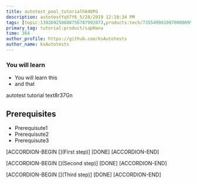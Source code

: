 ```yaml
---
title: autotest_pool_tutorialh848PG
description: autotestYqV7Y6_5/28/2019 12:10:34 PM
tags: [topic:139269250608756787992873,products:tech/73554900100700000996,tutorial:experience/advanced]
primary_tag: tutorial:product/sapHana
time: 364
author_profile: https://github.com/ksAutotests
author_name: ksAutotests
---
```

### You will learn
- You will learn this
- and that

autotest tutorial text8r37Gn

## Prerequisites
- Prerequisute1
- Prerequisute2
- Prerequisute3

[ACCORDION-BEGIN [](First step)]
[DONE]
[ACCORDION-END]

[ACCORDION-BEGIN [](Second step)]
[DONE]
[ACCORDION-END]

[ACCORDION-BEGIN [](Third step)]
[DONE]
[ACCORDION-END]

